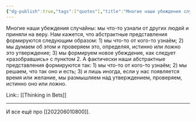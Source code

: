```yaml
---
{"dg-publish":true,"tags":["quotes"],"title":"Многие наши убеждения случайны","date":"2022-06-02T09:41:15+03:00","modified_at":"2022-06-13T17:15:09+03:00","permalink":"/quotes/202206020941/","dgHomeLink":false,"dgPassFrontmatter":true}
---
```



Многие наши убеждения случайны: мы что-то узнали от других людей и приняли на веру. Нам кажется, что абстрактные представления формируются следующим образом: 1) мы что-то от кого-то узнаём; 2) мы думаем об этом и проверяем это, определяя, истинно или ложно это утверждение; 3) мы формируем новое убеждение, как следует «разобравшись» с пунктом 2. А фактически наши абстрактные представления формируются так: 1) мы что-то от кого-то узнаём; 2) мы решаем, что так оно и есть; 3) и лишь иногда, если у нас появляется время или желание, мы размышляем над утверждением, проверяем, истинно оно или ложно.

Link:: [[Thinking in Bets]]

---

И все ещё про [[202206010800]].
